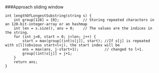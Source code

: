 ###Approach sliding window

	int lengthOfLongestSubstring(string s) {
        int group[128] = {0};           // Storing repeated characters in an 128-bit-integer-array or an hashmap
        int len = s.size(), ans = 0;    // The values are the indices in the string.
        for (int j=0, start = 0; j<len; j++) {
            start = max(group[(int)s[j]], start); //If s[j] is repeated with s[l](obvious start<l<j), the start index will be 
            ans = max(ans, j-start+1);            // changed to l+1.
            group[(int)s[j]] = j+1;
        }
        return ans;
    }
